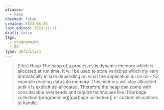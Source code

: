 ```yaml
---
aliases:
  - heap
checked: false
created: 2023-08-26
last_edited: 2023-11-11
draft: false
tags:
  - programming
  - OS
type: definition
---
```

> [!tldr] Heap
> The *heap* of a processes is dynamic memory which is allocated at run time. It will be used to store variables which my vary dramatically in size depending on what the application is run on - for example reading data into memory. This memory will stay allocated until it is explicit de-allocated. Therefore the heap can come with considerable overheads and require techniques like [[Garbage collection (programming)|garbage collection]] or custom allocations to handle. 
